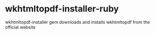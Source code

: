 # wkhtmltopdf-installer-ruby
wkhtmltopdf-installer gem downloads and installs wkhtmltopdf from the official website
